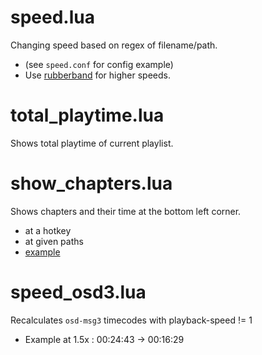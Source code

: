 # speed.lua
Changing speed based on regex of filename/path.
 * (see `speed.conf` for config example)
 * Use [rubberband](https://github.com/jgreco/mpv-scripts/blob/master/rubberband_helper.lua) for higher speeds.

# total_playtime.lua
Shows total playtime of current playlist.

# show_chapters.lua
Shows chapters and their time at the bottom left corner.
  * at a hotkey
  * at given paths
  * [example](https://github.com/oltodosel/mpv-scripts/raw/master/show_chapters.jpeg)
  
# speed_osd3.lua
Recalculates `osd-msg3` timecodes with playback-speed != 1
* Example at 1.5x : 00:24:43 -> 00:16:29
